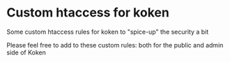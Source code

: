 # Custom htaccess for koken
Some custom htaccess rules for koken to "spice-up" the security a bit

Please feel free to add to these custom rules: both for the public and admin side of Koken
